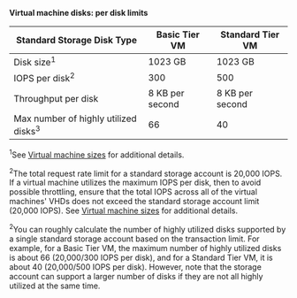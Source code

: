 **Virtual machine disks: per disk limits**

Standard Storage Disk Type | Basic Tier VM | Standard Tier VM
---|---|---
Disk size<sup>1</sup> | 1023 GB | 1023 GB
IOPS per disk<sup>2</sup> | 300 | 500
Throughput per disk | 8 KB per second |  8 KB per second
Max number of highly utilized disks<sup>3</sup> | 66 | 40

<sup>1</sup>See [Virtual machine sizes](../virtual-machines/virtual-machines-size-specs.md) for additional details.

<sup>2</sup>The total request rate limit for a standard storage account is 20,000 IOPS. If a virtual machine utilizes the maximum IOPS per disk, then to avoid possible throttling, ensure that the total IOPS across all of the virtual machines' VHDs does not exceed the standard storage account limit (20,000 IOPS). See [Virtual machine sizes](../virtual-machines/virtual-machines-size-specs.md) for additional details.

<sup>2</sup>You can roughly calculate the number of highly utilized disks supported by a single standard storage account based on the transaction limit. For example, for a Basic Tier VM, the maximum number of highly utilized disks is about 66 (20,000/300 IOPS per disk), and for a Standard Tier VM, it is about 40 (20,000/500 IOPS per disk). However, note that the storage account can support a larger number of disks if they are not all highly utilized at the same time.


